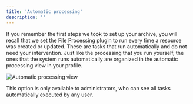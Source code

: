 ```yaml
---
title: 'Automatic processing'
description: ''
---
```


If you remember the first steps we took to set up your archive, you will recall that we set the File Processing plugin to run every time a resource was created or updated. These are tasks that run automatically and do not need your intervention. Just like the processing that you run yourself, the ones that the system runs automatically are organized in the automatic processing view in your profile.

![Automatic processing view](/archihub.github.io/imagenes/procesamientos_auto.png)

This option is only available to administrators, who can see all tasks automatically executed by any user.